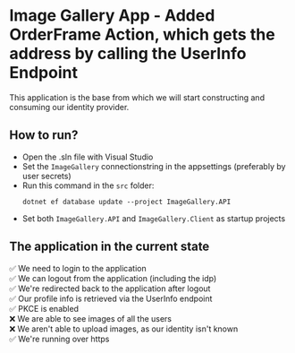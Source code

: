 # Image Gallery App - Added OrderFrame Action, which gets the address by calling the UserInfo Endpoint
This application is the base from which we will start constructing and consuming our identity provider.

## How to run?
- Open the .sln file with Visual Studio
- Set the `ImageGallery` connectionstring in the appsettings (preferably by user secrets)
- Run this command in the `src` folder:
    ```
    dotnet ef database update --project ImageGallery.API
    ```
- Set both `ImageGallery.API` and `ImageGallery.Client` as startup projects

## The application in the current state
✅ We need to login to the application <br/>
✅ We can logout from the application (including the idp) <br/>
✅ We're redirected back to the application after logout <br/>
✅ Our profile info is retrieved via the UserInfo endpoint <br/>
✅ PKCE is enabled <br/>
❌ We are able to see images of all the users <br/>
❌ We aren't able to upload images, as our identity isn't known <br/>
✅ We're running over https <br/>
